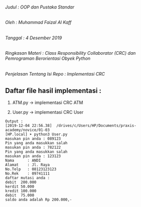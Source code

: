 ###### Judul : OOP dan Pustaka Standar
###### Oleh : Muhammad Faizal Al Kaff
###### Tanggal : 4 Desember 2019
###### Ringkasan Materi : Class Responsibility Collaborator (CRC) dan Pemrograman Berorientasi Obyek Python
###### Penjelasan Tentang Isi Repo : Implementasi CRC

## Daftar file hasil implementasi :
1. ATM.py -> implementasi CRC ATM

2. User.py -> implementasi CRC User

```
Output :
[2019-12-04 22:56.38]  /drives/c/Users/HP/Documents/praxis-academy/novice/01-03
[HP.local] ➤ python3 User.py
masukan pin anda : 089123
Pin yang anda masukkan salah
masukan pin anda : 782122
Pin yang anda masukkan salah
masukan pin anda : 123123
Nama      : ANDI
Alamat    : Jl. Raya
No.Telp   : 08123123123
No.Rek    : 09741111
daftar mutasi anda :
debit  200.000
kerdit 50.000
kredit 100.000
debit  75.000
saldo anda adalah Rp 200.000,-
```
